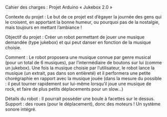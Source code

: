 Cahier des charges : Projet Arduino
« Jukebox 2.0 »

Contexte du projet :
Le but de ce projet est d’égayer la journée des gens qui le croisent, en apportant la bonne humeur, ou pourquoi pas de la nostalgie, mais toujours en mettant l’ambiance !

Objectif du projet :
Créer un robot permettant de jouer une musique demandée (type jukebox) et qui peut danser en fonction de la musique choisie.

Comment :
Le robot proposera une musique connue par genre musical (pour un total de 6 musiques), par l’intermédiaire de boutons sur lui (comme un jukebox).
Une fois la musique choisie par l’utilisateur, le robot lance la musique (un extrait, pas dans son entièreté) et il performera une petite chorégraphie en rapport avec la musique jouée (dans la mesure du possible : il peut tourner rapidement sur lui-même lorsqu’il joue une musique de rock, et faire de plus petits déplacements pour un slow…)

Détails du robot :
Il pourrait posséder une boule à facettes sur le dessus.
Support : des roues (pour le déplacement), donc des moteurs !
Un système sonore intégré.

